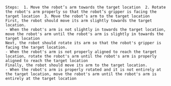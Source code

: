
    Steps:  1. Move the robot’s arm towards the target location  2. Rotate the robot's arm properly so that the robot’s gripper is facing the target location  3. Move the robot’s arm to the target location
    First, the robot should move its arm slightly towards the target location.
    - When the robot's arm is not slightly in towards the target location, move the robot's arm until the robot's arm is slightly in towards the target location
    Next, the robot should rotate its arm so that the robot's gripper is facing the target location. 
    - When the robot's arm is not properly aligned to reach the target location, rotate the robot's arm until the robot's arm is properly aligned to reach the target location
    Finally, the robot should move its arm to the target location.
    - When the robot's arm is properly rotated and it is not entirely at the target location, move the robot's arm until the robot's arm is entirely at the target location